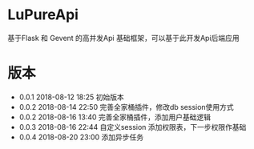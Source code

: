 # LuPureApi
基于Flask 和 Gevent 的高并发Api 基础框架，可以基于此开发Api后端应用


# 版本
 * 0.0.1 2018-08-12  18:25  初始版本
 * 0.0.2 2018-08-14  22:50  完善全家桶插件，修改db session使用方式
 * 0.0.2 2018-08-16  13:40  完善全家桶插件，添加用户基础逻辑
 * 0.0.3 2018-08-16  22:44  自定义session 添加权限表，下一步权限作基础
 * 0.0.4 2018-08-20  23:00  添加异步任务
